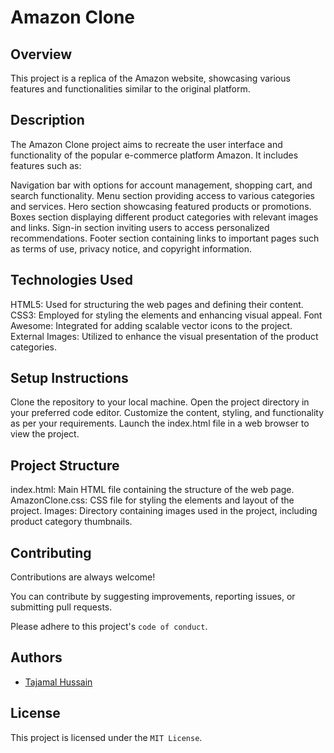 
# Amazon Clone






## Overview
This project is a replica of the Amazon website, showcasing various features and functionalities similar to the original platform.

## Description
The Amazon Clone project aims to recreate the user interface and functionality of the popular e-commerce platform Amazon. It includes features such as:

Navigation bar with options for account management, shopping cart, and search functionality.
Menu section providing access to various categories and services.
Hero section showcasing featured products or promotions.
Boxes section displaying different product categories with relevant images and links.
Sign-in section inviting users to access personalized recommendations.
Footer section containing links to important pages such as terms of use, privacy notice, and copyright information.

## Technologies Used
HTML5: Used for structuring the web pages and defining their content.
CSS3: Employed for styling the elements and enhancing visual appeal.
Font Awesome: Integrated for adding scalable vector icons to the project.
External Images: Utilized to enhance the visual presentation of the product categories.

## Setup Instructions
Clone the repository to your local machine.
Open the project directory in your preferred code editor.
Customize the content, styling, and functionality as per your requirements.
Launch the index.html file in a web browser to view the project.

## Project Structure
index.html: Main HTML file containing the structure of the web page.
AmazonClone.css: CSS file for styling the elements and layout of the project.
Images: Directory containing images used in the project, including product category thumbnails.

## Contributing

Contributions are always welcome!

 You can contribute by suggesting improvements, reporting issues, or submitting pull requests.

Please adhere to this project's `code of conduct`.


## Authors

- [Tajamal Hussain](https://www.github.com/Tajhussain7)





## License
This project is licensed under the `MIT License`.
